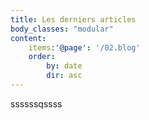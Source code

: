 ```yaml
---
title: Les derniers articles
body_classes: "modular"
content:
    items:'@page': '/02.blog'
    order:
        by: date
        dir: asc
---
```

ssssssqssss
